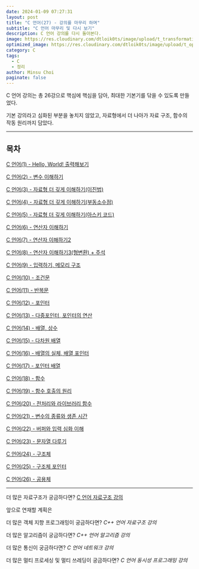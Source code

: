 ```yaml
---
date: 2024-01-09 07:27:31
layout: post
title: "C 언어(27) - 강의를 마무리 하며"
subtitle: "C 언어 마무리 및 다시 보기"
description: C 언어 강의를 다시 돌아본다.
image: https://res.cloudinary.com/dtloik0ts/image/upload/t_transformation/v1703569833/programming-careers-s_lvchit.jpg
optimized_image: https://res.cloudinary.com/dtloik0ts/image/upload/t_opt/v1703569833/programming-careers-s_lvchit.jpg
category: C
tags:
  - C
  - 정리
author: Minsu Choi
paginate: false
---
```


C 언어 강의는 총 26강으로 핵심에 핵심을 담아, 최대한 기본기를 닦을 수 있도록 만들었다.

기본 강의라고 심화된 부분을 놓치지 않았고, 자료형에서 더 나아가 자료 구조, 함수의 작동 원리까지 담았다.

---

## 목차

<a href = "/c-언어(1)-hello,-world!-출력해보기/">C 언어(1) - Hello, World! 출력해보기</a>

<a href = "/c-언어(2)-변수-이해하기/">C 언어(2) - 변수 이해하기</a>

<a href = "/c-언어(3)-자료형-더-깊게-이해하기/">C 언어(3) - 자료형 더 깊게 이해하기(이진법)</a>

<a href = "/c-언어(4)-자료형-더-깊게-이해하기(2)/">C 언어(4) - 자료형 더 깊게 이해하기(부동소수점)</a>

<a href = "/c-언어(5)-자료형-더-깊게-이해하기(아스키코드)/">C 언어(5) - 자료형 더 깊게 이해하기(아스키 코드)</a>

<a href = "/c-언어(6)-연산자-이해하기/">C 언어(6) - 연산자 이해하기</a>

<a href = "/c-언어(7)-연산자-이해하기2/">C 언어(7) - 연산자 이해하기2</a>

<a href = "/c-언어(7)-연산자-이해하기3(형변환)/">C 언어(8) - 연산자 이해하기3(형변환) + 주석</a>

<a href = "/c-언어(9)-입력하기,-메모리-구조/">C 언어(9) - 입력하기, 메모리 구조</a>

<a href = "/c-언어(10)-조건문/">C 언어(10) - 조건문</a>

<a href = "/c-언어(11)-반복문/">C 언어(11) - 반복문</a>

<a href = "/c-언어(12)-포인터/">C 언어(12) - 포인터</a>

<a href = "/c-언어(13)-포인터의-연산/">C 언어(13) - 다중포인터, 포인터의 연산</a>

<a href = "/c-언어(14)-배열,-상수/">C 언어(14) - 배열, 상수</a>

<a href = "/c-언어(15)-다차원-배열/">C 언어(15) - 다차원 배열</a>

<a href = "/c-언어(16)-배열의-실체/">C 언어(16) - 배열의 실체, 배열 포인터</a>

<a href = "/c-언어(17)-포인터-배열/">C 언어(17) - 포인터 배열</a>

<a href = "/c-언어(18)-함수/">C 언어(18) - 함수</a>

<a href = "/c-언어(19)-함수-호출의-원리/">C 언어(19) - 함수 호출의 원리</a>

<a href = "/c-언어(20)-전처리와-라이브러리-함수/">C 언어(20) - 전처리와 라이브러리 함수</a>

<a href = "/c-언어(21)-변수의-종류와-생존-시간/">C 언어(21) - 변수의 종류와 생존 시간</a>

<a href = "/c-언어(22)-버퍼와-입력-심화-이해/">C 언어(22) - 버퍼와 입력 심화 이해</a>

<a href = "/c-언어(23)-문자열-다루기/">C 언어(23) - 문자열 다루기</a>

<a href = "/c-언어(24)-구조체/">C 언어(24) - 구조체</a>

<a href = "/c-언어(25)-구조체-포인터/">C 언어(25) - 구조체 포인터</a>

<a href = "/c-언어(26)-공용체/">C 언어(26) - 공용체</a>

---

더 많은 자료구조가 궁금하다면? <a href = "/자료구조(22)-강의를-마무리-하며/">C 언어 자료구조 강의</a>

앞으로 연재할 계획은

더 많은 객체 지향 프로그래밍이 궁금하다면? _C++ 언어 자료구조 강의_

더 많은 알고리즘이 궁금하다면? _C++ 언어 알고리즘 강의_

더 많은 통신이 궁금하다면? _C 언어 네트워크 강의_

더 많은 멀티 프로세싱 및 멀티 쓰레딩이 궁금하다면? _C 언어 동시성 프로그래밍 강의_
